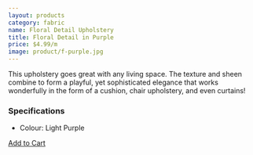 ```yaml
---
layout: products
category: fabric
name: Floral Detail Upholstery
title: Floral Detail in Purple
price: $4.99/m
image: product/f-purple.jpg
---
```


This upholstery goes great with any living space. The texture and sheen combine to form a playful, yet sophisticated elegance that works wonderfully in the form of a cushion, chair upholstery, and even curtains!

### Specifications

- Colour: Light Purple

<a class="btn-alt milli" href="{{site.baseurl}}/cart/">Add to Cart</a>